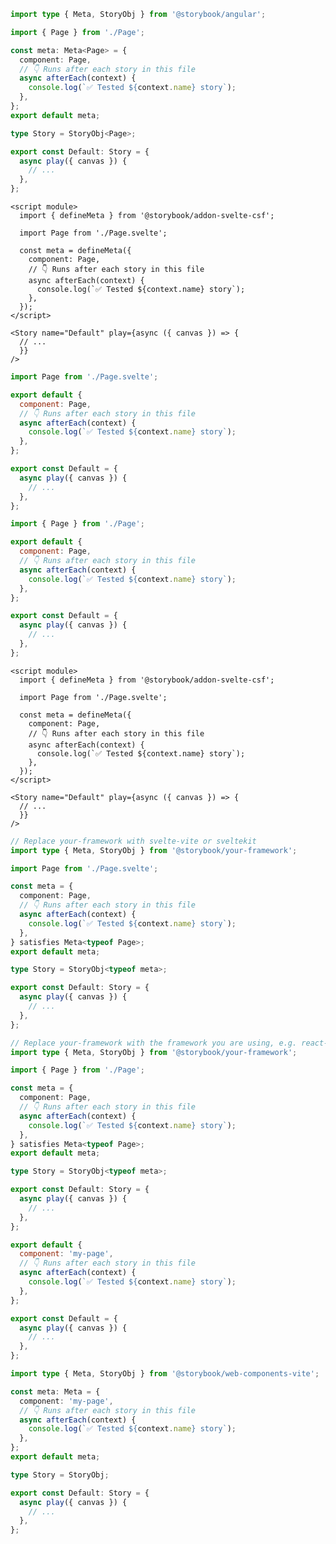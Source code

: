 ```ts filename="Page.stories.ts" renderer="angular" language="ts"
import type { Meta, StoryObj } from '@storybook/angular';

import { Page } from './Page';

const meta: Meta<Page> = {
  component: Page,
  // 👇 Runs after each story in this file
  async afterEach(context) {
    console.log(`✅ Tested ${context.name} story`);
  },
};
export default meta;

type Story = StoryObj<Page>;

export const Default: Story = {
  async play({ canvas }) {
    // ...
  },
};
```

```svelte filename="Page.stories.svelte" renderer="svelte" language="js" tabTitle="Svelte CSF"
<script module>
  import { defineMeta } from '@storybook/addon-svelte-csf';

  import Page from './Page.svelte';

  const meta = defineMeta({
    component: Page,
    // 👇 Runs after each story in this file
    async afterEach(context) {
      console.log(`✅ Tested ${context.name} story`);
    },
  });
</script>

<Story name="Default" play={async ({ canvas }) => {
  // ...
  }}
/>
```

```js filename="Page.stories.js" renderer="svelte" language="js" tabTitle="CSF"
import Page from './Page.svelte';

export default {
  component: Page,
  // 👇 Runs after each story in this file
  async afterEach(context) {
    console.log(`✅ Tested ${context.name} story`);
  },
};

export const Default = {
  async play({ canvas }) {
    // ...
  },
};
```

```js filename="Page.stories.js" renderer="common" language="js"
import { Page } from './Page';

export default {
  component: Page,
  // 👇 Runs after each story in this file
  async afterEach(context) {
    console.log(`✅ Tested ${context.name} story`);
  },
};

export const Default = {
  async play({ canvas }) {
    // ...
  },
};
```

```svelte filename="Page.stories.svelte" renderer="svelte" language="ts" tabTitle="Svelte CSF"
<script module>
  import { defineMeta } from '@storybook/addon-svelte-csf';

  import Page from './Page.svelte';

  const meta = defineMeta({
    component: Page,
    // 👇 Runs after each story in this file
    async afterEach(context) {
      console.log(`✅ Tested ${context.name} story`);
    },
  });
</script>

<Story name="Default" play={async ({ canvas }) => {
  // ...
  }}
/>
```

```ts filename="Page.stories.ts" renderer="svelte" language="ts" tabTitle="CSF"
// Replace your-framework with svelte-vite or sveltekit
import type { Meta, StoryObj } from '@storybook/your-framework';

import Page from './Page.svelte';

const meta = {
  component: Page,
  // 👇 Runs after each story in this file
  async afterEach(context) {
    console.log(`✅ Tested ${context.name} story`);
  },
} satisfies Meta<typeof Page>;
export default meta;

type Story = StoryObj<typeof meta>;

export const Default: Story = {
  async play({ canvas }) {
    // ...
  },
};
```

```ts filename="Page.stories.ts" renderer="common" language="ts"
// Replace your-framework with the framework you are using, e.g. react-vite, nextjs, vue3-vite, etc.
import type { Meta, StoryObj } from '@storybook/your-framework';

import { Page } from './Page';

const meta = {
  component: Page,
  // 👇 Runs after each story in this file
  async afterEach(context) {
    console.log(`✅ Tested ${context.name} story`);
  },
} satisfies Meta<typeof Page>;
export default meta;

type Story = StoryObj<typeof meta>;

export const Default: Story = {
  async play({ canvas }) {
    // ...
  },
};
```

```js filename="Page.stories.js" renderer="web-components" language="js"
export default {
  component: 'my-page',
  // 👇 Runs after each story in this file
  async afterEach(context) {
    console.log(`✅ Tested ${context.name} story`);
  },
};

export const Default = {
  async play({ canvas }) {
    // ...
  },
};
```

```ts filename="Page.stories.ts" renderer="web-components" language="ts"
import type { Meta, StoryObj } from '@storybook/web-components-vite';

const meta: Meta = {
  component: 'my-page',
  // 👇 Runs after each story in this file
  async afterEach(context) {
    console.log(`✅ Tested ${context.name} story`);
  },
};
export default meta;

type Story = StoryObj;

export const Default: Story = {
  async play({ canvas }) {
    // ...
  },
};
```
